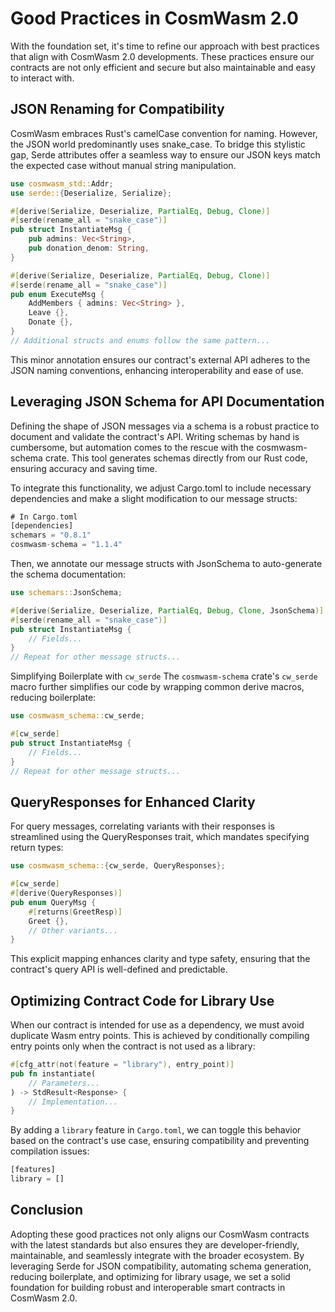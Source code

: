 # Good Practices in CosmWasm 2.0
With the foundation set, it's time to refine our approach with best practices that align with CosmWasm 2.0 developments. These practices ensure our contracts are not only efficient and secure but also maintainable and easy to interact with.

## JSON Renaming for Compatibility
CosmWasm embraces Rust's camelCase convention for naming. However, the JSON world predominantly uses snake_case. To bridge this stylistic gap, Serde attributes offer a seamless way to ensure our JSON keys match the expected case without manual string manipulation.
```rust
use cosmwasm_std::Addr;
use serde::{Deserialize, Serialize};

#[derive(Serialize, Deserialize, PartialEq, Debug, Clone)]
#[serde(rename_all = "snake_case")]
pub struct InstantiateMsg {
    pub admins: Vec<String>,
    pub donation_denom: String,
}

#[derive(Serialize, Deserialize, PartialEq, Debug, Clone)]
#[serde(rename_all = "snake_case")]
pub enum ExecuteMsg {
    AddMembers { admins: Vec<String> },
    Leave {},
    Donate {},
}
// Additional structs and enums follow the same pattern...
```
This minor annotation ensures our contract's external API adheres to the JSON naming conventions, enhancing interoperability and ease of use.

## Leveraging JSON Schema for API Documentation
Defining the shape of JSON messages via a schema is a robust practice to document and validate the contract's API. Writing schemas by hand is cumbersome, but automation comes to the rescue with the cosmwasm-schema crate. This tool generates schemas directly from our Rust code, ensuring accuracy and saving time.

To integrate this functionality, we adjust Cargo.toml to include necessary dependencies and make a slight modification to our message structs:
```rust
# In Cargo.toml
[dependencies]
schemars = "0.8.1"
cosmwasm-schema = "1.1.4"
```
Then, we annotate our message structs with JsonSchema to auto-generate the schema documentation:

```rust
use schemars::JsonSchema;

#[derive(Serialize, Deserialize, PartialEq, Debug, Clone, JsonSchema)]
#[serde(rename_all = "snake_case")]
pub struct InstantiateMsg {
    // Fields...
}
// Repeat for other message structs...
```
Simplifying Boilerplate with `cw_serde`
The `cosmwasm-schema` crate's `cw_serde` macro further simplifies our code by wrapping common derive macros, reducing boilerplate:

```rust
use cosmwasm_schema::cw_serde;

#[cw_serde]
pub struct InstantiateMsg {
    // Fields...
}
// Repeat for other message structs...
```
## QueryResponses for Enhanced Clarity
For query messages, correlating variants with their responses is streamlined using the QueryResponses trait, which mandates specifying return types:
```rust
use cosmwasm_schema::{cw_serde, QueryResponses};

#[cw_serde]
#[derive(QueryResponses)]
pub enum QueryMsg {
    #[returns(GreetResp)]
    Greet {},
    // Other variants...
}
```
This explicit mapping enhances clarity and type safety, ensuring that the contract's query API is well-defined and predictable.

## Optimizing Contract Code for Library Use

When our contract is intended for use as a dependency, we must avoid duplicate Wasm entry points. This is achieved by conditionally compiling entry points only when the contract is not used as a library:

```rust
#[cfg_attr(not(feature = "library"), entry_point)]
pub fn instantiate(
    // Parameters...
) -> StdResult<Response> {
    // Implementation...
}
```
By adding a `library` feature in `Cargo.toml`, we can toggle this behavior based on the contract's use case, ensuring compatibility and preventing compilation issues:
```rust
[features]
library = []
```
## Conclusion

Adopting these good practices not only aligns our CosmWasm contracts with the latest standards but also ensures they are developer-friendly, maintainable, and seamlessly integrate with the broader ecosystem. By leveraging Serde for JSON compatibility, automating schema generation, reducing boilerplate, and optimizing for library usage, we set a solid foundation for building robust and interoperable smart contracts in CosmWasm 2.0.